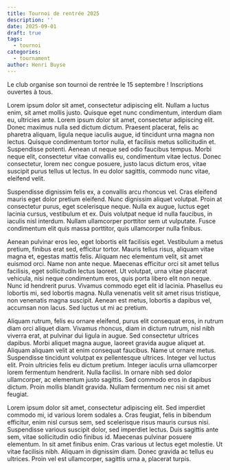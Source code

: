 ```yaml
---
title: Tournoi de rentrée 2025
description: ''
date: 2025-09-01
draft: true
tags:
  - tournoi
categories:
  - tournament
author: Henri Buyse
---
```


Le club organise son tournoi de rentrée le 15 septembre ! Inscriptions ouvertes à tous.

Lorem ipsum dolor sit amet, consectetur adipiscing elit. Nullam a luctus enim, sit amet mollis justo. Quisque eget nunc
condimentum, interdum diam eu, ultricies ante. Lorem ipsum dolor sit amet, consectetur adipiscing elit. Donec maximus
nulla sed dictum dictum. Praesent placerat, felis ac pharetra aliquam, ligula neque iaculis augue, id tincidunt urna
magna non lectus. Quisque condimentum tortor nulla, et facilisis metus sollicitudin et. Suspendisse potenti. Aenean ut
neque sed odio faucibus tempus. Morbi neque elit, consectetur vitae convallis eu, condimentum vitae lectus. Donec
consectetur, lorem nec congue posuere, justo lacus dictum eros, vitae suscipit purus tellus ut lectus. In eu dolor
sagittis, commodo nunc vitae, eleifend velit.

Suspendisse dignissim felis ex, a convallis arcu rhoncus vel. Cras eleifend mauris eget dolor pretium eleifend. Nunc
dignissim aliquet volutpat. Proin at consectetur purus, eget scelerisque neque. Nulla ex augue, luctus eget lacinia
cursus, vestibulum et ex. Duis volutpat neque id nulla faucibus, in iaculis nisl interdum. Nullam ullamcorper porttitor
sem ut vulputate. Fusce condimentum elit quis massa porttitor, quis ullamcorper nulla finibus.

Aenean pulvinar eros leo, eget lobortis elit facilisis eget. Vestibulum a metus pretium, finibus erat sed, efficitur
tortor. Mauris tellus risus, aliquam vitae magna et, egestas mattis felis. Aliquam nec elementum velit, sit amet euismod
orci. Name non ante neque. Maecenas efficitur orci sit amet tellus facilisis, eget sollicitudin lectus laoreet. Ut
volutpat, urna vitae placerat vehicula, nisi neque condimentum eros, quis porta libero elit non neque. Nunc id hendrerit
purus. Vivamus commodo eget elit id lacinia. Phasellus eu lobortis mi, sed lobortis magna. Nulla venenatis velit sit
amet risus tristique, non venenatis magna suscipit. Aenean est metus, lobortis a dapibus vel, accumsan non lacus. Sed
luctus ut mi ac pretium.

Aliquam rutrum, felis eu ornare eleifend, purus elit consequat eros, in rutrum diam orci aliquet diam. Vivamus rhoncus,
diam in dictum rutrum, nisl nibh viverra erat, at pulvinar dui ligula in augue. Sed consectetur ultrices dapibus. Morbi
aliquet magna augue, laoreet gravida augue aliquet at. Aliquam aliquam velit at enim consequat faucibus. Name ut ornare
metus. Suspendisse tincidunt volutpat ex pellentesque ultrices. Integer vel luctus elit. Proin ultricies felis eu dictum
pretium. Integer iaculis urna ullamcorper lorem fermentum hendrerit. Nulla facilisi. In ornare nibh sed dolor
ullamcorper, ac elementum justo sagittis. Sed commodo eros in dapibus dictum. Proin mollis blandit gravida. Nullam
fermentum nec nisi sit amet feugiat.

Lorem ipsum dolor sit amet, consectetur adipiscing elit. Sed imperdiet commodo mi, id various lorem sodales a. Cras
feugiat, felis in bibendum efficitur, enim nisl cursus sem, sed scelerisque risus mauris cursus nisi. Suspendisse
various suscipit dolor, sed imperdiet lectus. Duis sagittis ante sem, vitae sollicitudin odio finibus id. Maecenas
pulvinar posuere elementum. In sit amet finibus enim. Cras various ut lectus eget molestie. Ut vitae facilisis nibh.
Aliquam in dignissim diam. Donec gravida ac tellus eu ultrices. Proin vel est ullamcorper, sagittis urna a, placerat
turpis.
